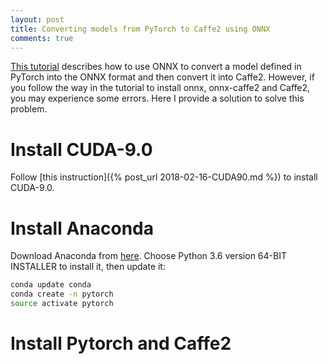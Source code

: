 ```yaml
---
layout: post
title: Converting models from PyTorch to Caffe2 using ONNX
comments: true
---
```


[This tutorial](http://pytorch.org/tutorials/advanced/super_resolution_with_caffe2.html) describes how to use ONNX to convert a model defined in PyTorch into the ONNX format and then convert it into Caffe2. However, if you follow the way in the tutorial to install onnx, onnx-caffe2 and Caffe2, you may experience some errors. Here I provide a solution to solve this problem.

# Install CUDA-9.0

Follow [this instruction]({% post_url 2018-02-16-CUDA90.md %}) to install CUDA-9.0.

# Install Anaconda

Download Anaconda from [here](https://www.continuum.io/downloads). Choose Python 3.6 version 64-BIT INSTALLER to install it, then update it:

```bash
conda update conda
conda create -n pytorch
source activate pytorch
```

# Install Pytorch and Caffe2


